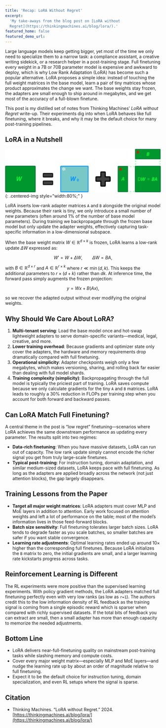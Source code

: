 ```yaml
---
title: 'Recap: LoRA Without Regret'
excerpt:
  'My take-aways from the blog post on [LoRA without
  Regret](https://thinkingmachines.ai/blog/lora/).'
featured_home: false
featured_demo_url:
---
```


Large language models keep getting bigger, yet most of the time we only need to
specialize them to a narrow task: a compliance assistant, a creative writing
sidekick, or a research helper in a post-training stage. Full finetuning every
weight in a 7B or 70B parameter model is expensive and awkward to deploy, which
is why Low Rank Adaptation (LoRA) has become such a popular alternative. LoRA
proposes a simple idea: instead of touching the full weight matrices in the base
model, learn a pair of tiny matrices whose product approximates the change we
want. The base weights stay frozen, the adapters are small enough to ship around
in megabytes, and we get most of the accuracy of a full-blown finetune.

This post is my distilled set of notes from Thinking Machines’ _LoRA without
Regret_ write-up. Their experiments dig into when LoRA behaves like full
finetuning, where it breaks, and why it may be the default choice for many
post-training pipelines.

## LoRA in a Nutshell

![Placeholder for LoRA adapter visualization](/assets/blogs/recap-on-lora/lora_toy.svg){:
.centered-img style="width:80%;" }

LoRA inserts low-rank adapter matrices `A` and `B` alongside the original model
weights. Because their rank is tiny, we only introduce a small number of new
parameters (often around 1% of the number of base model parameters). During
training we backpropagate through the frozen base model but only update the
adapter weights, effectively capturing task-specific information in a
low-dimensional subspace.

When the base weight matrix $W \in \mathbb{R}^{d \times k}$ is frozen, LoRA
learns a low-rank update $\Delta W$ expressed as:

$$
W' = W + \Delta W, \qquad \Delta W = B A,
$$

with $B \in \mathbb{R}^{d \times r}$ and $A \in \mathbb{R}^{r \times k}$ where
$r \ll \min(d, k)$. This keeps the additional parameters to $r\times(d + k)$
rather than $dk$. At inference time, the forward pass simply augments the frozen
projection:

$$
y = W x + B (A x),
$$

so we recover the adapted output without ever modifying the original weights.

## Why Should We Care About LoRA?

1. **Multi-tenant serving**: Load the base model once and hot-swap lightweight
   adapters to serve domain-specific variants—medical, legal, creative, and
   more.
2. **Lower training overhead**: Because gradients and optimizer state only cover
   the adapters, the hardware and memory requirements drop dramatically compared
   with full finetuning.
3. **Operational simplicity**: Adapter checkpoints weigh only a few megabytes,
   which makes versioning, sharing, and rolling back far easier than dealing
   with full model shards.
4. **Training complexity (simplicity)**: Backpropagating through the full model
   is typically the priciest part of training. LoRA saves compute because we
   only calculate gradients for the tiny `A` and `B` matrices. LoRA leads to
   roughly a 30% reduction in FLOPs per training step when you account for both
   forward and backward passes.

## Can LoRA Match Full Finetuning?

A central theme in the post is “low regret” finetuning—scenarios where LoRA
achieves the same downstream performance as updating every parameter. The
results split into two regimes:

- **Data-rich finetuning**: When you have massive datasets, LoRA can run out of
  capacity. The low rank update simply cannot encode the richer signal you get
  from truly large-scale finetunes.
- **Typical post-training**: For instruction tuning, domain adaptation, and
  similar medium-sized datasets, LoRA keeps pace with full finetuning. As long
  as the adapters are applied broadly across the network (not just attention
  blocks), the gap largely disappears.

## Training Lessons from the Paper

- **Target all major weight matrices**: LoRA adapters must cover MLP and MoE
  layers in addition to attention. Early work focused on attention weights and
  left a lot of performance on the table; most of the model’s information lives
  in those feed-forward blocks.
- **Batch size sensitivity**: Full finetuning tolerates larger batch sizes. LoRA
  tends to degrade faster as you scale batches, so smaller batches are safer if
  you want stable convergence.
- **Learning rate adjustments**: Optimal learning rates ended up around
  $10\times$ higher than the corresponding full finetunes. Because LoRA
  initializes the `B` matrix to zero, the initial gradients are small, and a
  larger learning rate kickstarts progress across tasks.

## Reinforcement Learning is Different

The RL experiments were more positive than the supervised learning experiments.
With policy gradient methods, the LoRA adapters matched full finetuning
perfectly even with very low ranks (as low as `r=1`). The authors credit this to
the low information density of RL feedback as the training signal is coming from
a single episodic reward which is sparser when compared with richly supervised
datasets. If the total bits of feedback you can extract are small, then a small
adapter has more than enough capacity to memorize the needed adjustments.

## Bottom Line

- LoRA delivers near-full-finetuning quality on mainstream post-training tasks
  while slashing memory and compute costs.
- Cover every major weight matrix—especially MLP and MoE layers—and nudge the
  learning rate up by about an order of magnitude relative to full finetuning.
- Expect it to be the default choice for instruction tuning, domain
  specialization, and even RL setups where the signal is sparse.

## Citation

- Thinking Machines. “LoRA without Regret.” 2024.
  [https://thinkingmachines.ai/blog/lora/](https://thinkingmachines.ai/blog/lora/)
